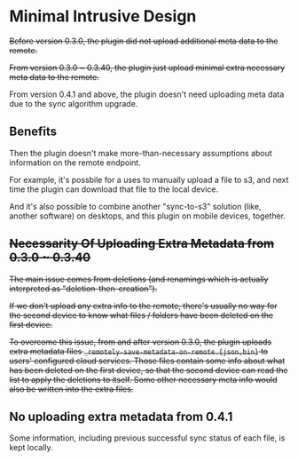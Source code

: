 # Minimal Intrusive Design

~~Before version 0.3.0, the plugin did not upload additional meta data to the remote.~~

~~From version 0.3.0 ~ 0.3.40, the plugin just upload minimal extra necessary meta data to the remote.~~

From version 0.4.1 and above, the plugin doesn't need uploading meta data due to the sync algorithm upgrade.

## Benefits

Then the plugin doesn't make more-than-necessary assumptions about information on the remote endpoint.

For example, it's possbile for a uses to manually upload a file to s3, and next time the plugin can download that file to the local device.

And it's also possible to combine another "sync-to-s3" solution (like, another software) on desktops, and this plugin on mobile devices, together.

## ~~Necessarity Of Uploading Extra Metadata from 0.3.0 ~ 0.3.40~~

~~The main issue comes from deletions (and renamings which is actually interpreted as "deletion-then-creation").~~

~~If we don't upload any extra info to the remote, there's usually no way for the second device to know what files / folders have been deleted on the first device.~~

~~To overcome this issue, from and after version 0.3.0, the plugin uploads extra metadata files `_remotely-save-metadata-on-remote.{json,bin}` to users' configured cloud services. Those files contain some info about what has been deleted on the first device, so that the second device can read the list to apply the deletions to itself. Some other necessary meta info would also be written into the extra files.~~

## No uploading extra metadata from 0.4.1

Some information, including previous successful sync status of each file, is kept locally.
